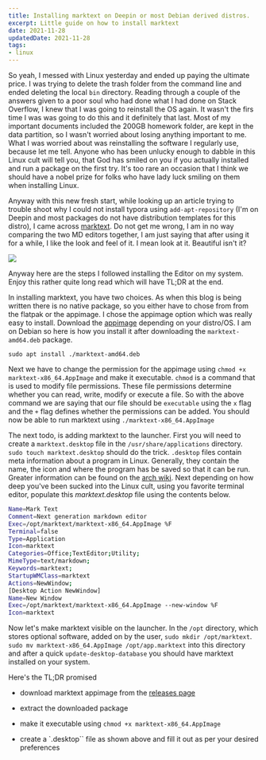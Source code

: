 ```yaml
---
title: Installing marktext on Deepin or most Debian derived distros.
excerpt: Little guide on how to install marktext
date: 2021-11-28
updatedDate: 2021-11-28
tags:
- linux
---
```


So yeah, I messed with Linux yesterday and ended up paying the ultimate price. I was trying to delete the trash folder from the command line and ended deleting the local `bin` directory. Reading through a couple of the answers given to a poor soul who had done what I had done on Stack Overflow, I knew that I was going to reinstall the OS again. It wasn't the firs time I was was going to do this and it definitely that last. Most of my important documents included the 200GB homework folder, are kept in the data partition, so I wasn't worried about losing anything important to me. What I was worried about was reinstalling the software I regularly use, because let me tell. Anyone who has been unlucky enough to dabble in this Linux cult will tell you, that God has smiled on you if you actually installed and run a package on the first try. It's too rare an occasion that I think we should have a nobel prize for folks who have lady luck smiling on them when installing Linux.
<!-- more -->
Anyway with this new fresh start, while looking up an article trying to trouble shoot why I could not install typora using `add-apt-repository` (I'm on Deepin and most packages do not have distribution templates for this distro), I came across [marktext](https://marktext.app/). Do not get me wrong, I am in no way comparing the two MD editors together, I am just saying that after using it for a while, I like the look and feel of it. I mean look at it. Beautiful isn't it?

![](/installing-marktext/marktext-in-action.png)

Anyway here are the steps I followed installing the Editor on my system. Enjoy this rather quite long read which will have TL;DR at the end.

In installing marktext, you have two choices. As when this blog is being written there is no native package, so you either have to chose from from the flatpak or the appimage. I chose the appimage option which was really easy to install. Download the [appimage](https://github.com/marktext/marktext/releases/tag/v0.16.3) depending on your distro/OS. I am on Debian so here is how you install it after downloading the `marktext-amd64.deb` package. 

`sudo apt install ./marktext-amd64.deb`

Next we have to change the permission for the appimage using `chmod +x marktext-x86_64.AppImage` and make it executable. `chmod` is a command that is used to modify file permissions. These file permissions determine whether you can read, write, modify or execute a file. So with the above command we are saying that our file should be `executable` using the `x` flag and the `+`  flag defines whether the permissions can be added. You should now be able to run marktext using `./marktext-x86_64.AppImage` 

The next todo, is adding marktext to the launcher. First you will need to create a  `marktext.desktop` file in the `/usr/share/applications` directory. `sudo touch marktext.desktop` should do the trick. `.desktop` files contain meta information about a program in Linux. Generally, they contain the name, the icon and  where the program has be saved so that it can be run. Greater information can be found on the [arch wiki](https://wiki.archlinux.org/title/desktop_entries). Next depending on how deep you've been sucked into the Linux cult, using you favorite terminal editor, populate this *marktext.desktop* file using the contents below.

```bash
Name=Mark Text
Comment=Next generation markdown editor
Exec=/opt/marktext/marktext-x86_64.AppImage %F
Terminal=false
Type=Application
Icon=marktext
Categories=Office;TextEditor;Utility;
MimeType=text/markdown;
Keywords=marktext;
StartupWMClass=marktext
Actions=NewWindow;
[Desktop Action NewWindow]
Name=New Window
Exec=/opt/marktext/marktext-x86_64.AppImage --new-window %F
Icon=marktext
```

Now let's make marktext visible on the launcher. In the `/opt` directory, which stores optional software, added on by the user, `sudo mkdir /opt/marktext`. `sudo mv marktext-x86_64.AppImage /opt/app.marktext` into this directory and after a quick `update-desktop-database` you should have marktext installed on your system.

Here's the TL;DR promised

- download marktext appimage from the [releases page](https://github.com/marktext/marktext/releases/tag/v0.16.3)

- extract the downloaded package

- make it executable using `chmod +x marktext-x86_64.AppImage `

- create a `.desktop`` file as shown above and fill it out as per your desired preferences 
